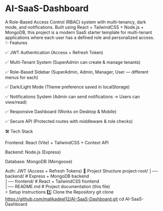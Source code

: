 # AI-SaaS-Dashboard
A Role-Based Access Control (RBAC) system with multi-tenancy, dark mode, and notifications. Built using React + TailwindCSS + Node.js + MongoDB, this project is a modern SaaS starter template for multi-tenant applications where each user has a defined role and personalized access.
✨ Features

✅ JWT Authentication (Access + Refresh Token)

✅ Multi-Tenant System (SuperAdmin can create & manage tenants)

✅ Role-Based Sidebar (SuperAdmin, Admin, Manager, User — different menus for each)

✅ Dark/Light Mode (Theme preference saved in localStorage)

✅ Notifications System (Admin can send notifications → Users can view/read)

✅ Responsive Dashboard (Works on Desktop & Mobile)

✅ Secure API (Protected routes with middleware & role checks)

🛠 Tech Stack

Frontend: React (Vite) + TailwindCSS + Context API

Backend: Node.js (Express)

Database: MongoDB (Mongoose)

Auth: JWT (Access + Refresh Tokens)
📂 Project Structure
project-root/
│── backend/        # Express + MongoDB backend  
│── frontend/       # React + TailwindCSS frontend  
│── README.md       # Project documentation (this file)  
⚡ Setup Instructions
1️⃣ Clone the Repository
git clone https://github.com/malikadeel12/AI-SaaS-Dashboard.git
cd AI-SaaS-Dashboard
